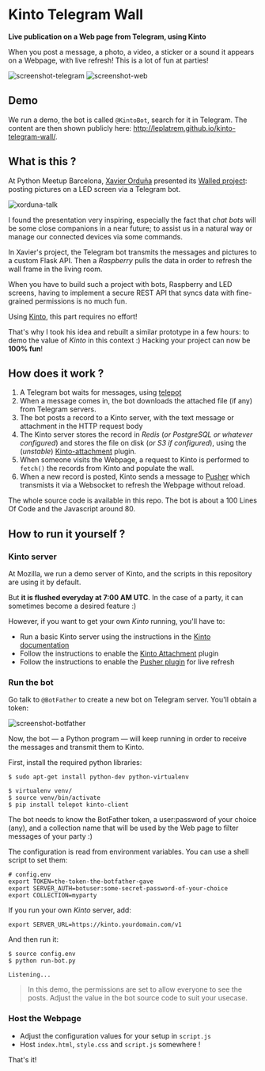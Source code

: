 # Kinto Telegram Wall

**Live publication on a Web page from Telegram, using Kinto**

When you post a message, a photo, a video, a sticker or a sound it appears on a
Webpage, with live refresh! This is a lot of fun at parties!

![screenshot-telegram](screenshot-telegram.png)
![screenshot-web](screenshot-web.png)


## Demo

We run a demo, the bot is called ``@KintoBot``, search for it in Telegram.
The content are then shown publicly here: http://leplatrem.github.io/kinto-telegram-wall/.


## What is this ?

At Python Meetup Barcelona, [Xavier Orduña](https://twitter.com/xorduna) presented
its [Walled project](https://github.com/xorduna/walledproject): posting pictures
on a LED screen via a Telegram bot.

![xorduna-talk](xorduna-talk.jpg)

I found the presentation very inspiring, especially the fact that *chat bots* will
be some close companions in a near future; to assist us in a natural way or manage our
connected devices via some commands.

In Xavier's project, the Telegram bot transmits the messages and pictures
to a custom Flask API. Then a *Raspberry* pulls the data in order to refresh the
wall frame in the living room.

When you have to build such a project with bots, Raspberry and LED screens, having to implement a secure REST API that syncs data with fine-grained permissions is no much fun.

Using [Kinto](http://kinto.readthedocs.org/), this part requires no effort!

That's why I took his idea and rebuilt a similar prototype in a few hours: to demo
the value of *Kinto* in this context :) Hacking your project can now be **100% fun**!


## How does it work ?

1. A Telegram bot waits for messages, using [telepot](https://github.com/nickoala/telepot)
1. When a message comes in, the bot downloads the attached file (if any) from
   Telegram servers.
1. The bot posts a record to a Kinto server, with the text message or attachment
   in the HTTP request body
1. The Kinto server stores the record in *Redis* (*or PostgreSQL or whatever configured*)   and stores the file on disk (*or S3 if configured*), using the (*unstable*)
   [Kinto-attachment](https://github.com/Kinto/kinto-attachment/) plugin.
1. When someone visits the Webpage, a request to Kinto is performed to `fetch()`
   the records from Kinto and populate the wall.
1. When a new record is posted, Kinto sends a message to [Pusher](https://pusher.com/)
   which transmists it via a Websocket to refresh the Webpage without reload.

The whole source code is available in this repo. The bot is about a 100 Lines Of
Code and the Javascript around 80.


## How to run it yourself ?

### Kinto server

At Mozilla, we run a demo server of Kinto, and the scripts in this repository are using
it by default.

But **it is flushed everyday at 7:00 AM UTC**. In the case of a party, it can
sometimes become a desired feature :)

However, if you want to get your own *Kinto* running, you'll have to:

* Run a basic Kinto server using the instructions in the [Kinto documentation](http://kinto.readthedocs.org/)
* Follow the instructions to enable the [Kinto Attachment](https://github.com/Kinto/kinto-attachment/) plugin
* Follow the instructions to enable the [Pusher plugin](https://github.com/leplatrem/cliquet-pusher/tree/master/demo) for live refresh


### Run the bot

Go talk to `@BotFather` to create a new bot on Telegram server. You'll obtain a token:

![screenshot-botfather](screenshot-botfather.png)

Now, the bot — a Python program — will keep running in order to receive the messages and transmit
them to Kinto.

First, install the required python libraries:

```shell
$ sudo apt-get install python-dev python-virtualenv

$ virtualenv venv/
$ source venv/bin/activate
$ pip install telepot kinto-client
```

The bot needs to know the BotFather token, a user:password of your choice (any),
and a collection name that will be used by the Web page to filter messages of your party :)

The configuration is read from environment variables. You can use a shell script to set them:

```shell
# config.env
export TOKEN=the-token-the-botfather-gave
export SERVER_AUTH=botuser:some-secret-password-of-your-choice
export COLLECTION=myparty
```

If you run your own *Kinto* server, add:

```shell
export SERVER_URL=https://kinto.yourdomain.com/v1
```

And then run it:

```shell
$ source config.env
$ python run-bot.py

Listening...
```

> In this demo, the permissions are set to allow everyone to see the posts.
> Adjust the value in the bot source code to suit your usecase.


### Host the Webpage

* Adjust the configuration values for your setup in `script.js`
* Host `index.html`, `style.css` and `script.js` somewhere !


That's it!
